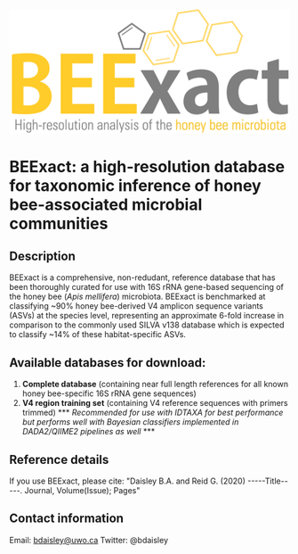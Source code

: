 <p align="center"><img src="https://github.com/bdaisley/BEExact/blob/master/BEExact_v1_logo.png" width="700"></p>

# BEExact: a high-resolution database for taxonomic inference of honey bee-associated microbial communities

## Description
BEExact is a comprehensive, non-redudant, reference database that has been thoroughly curated for use with 16S rRNA gene-based sequencing of the honey bee (<i>Apis mellifera</i>) microbiota. BEExact is benchmarked at classifying ~90% honey bee-derived V4 amplicon sequence variants (ASVs) at the species level, representing an approximate 6-fold increase in comparison to the commonly used SILVA v138 database which is expected to classify ~14% of these habitat-specific ASVs. 

## Available databases for download:

1. <b>Complete database</b> (containing near full length references for all known honey bee-specific 16S rRNA gene sequences)
2. <b>V4 region training set</b> (containing V4 reference sequences with primers trimmed) *** <i>Recommended for use with IDTAXA for best performance but performs well with Bayesian classifiers implemented in DADA2/QIIME2 pipelines as well </i> ***

## Reference details
If you use BEExact, please cite: "Daisley B.A. and Reid G. (2020) -----Title-----. Journal, Volume(Issue); Pages" 

## Contact information
 Email:          bdaisley@uwo.ca
 Twitter:        @bdaisley






